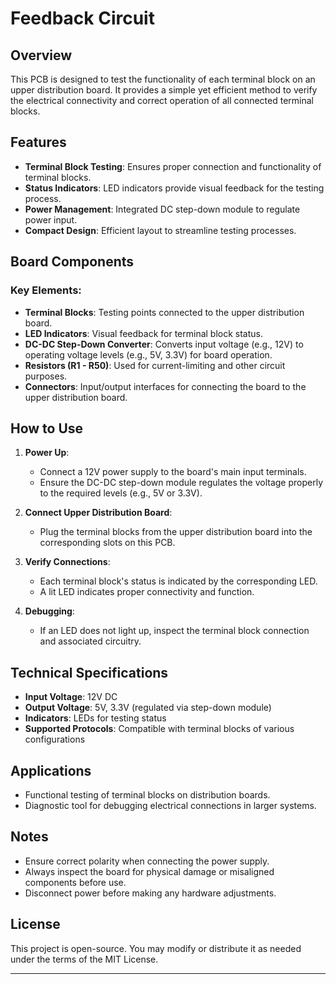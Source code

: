 # Feedback Circuit

## Overview
This PCB is designed to test the functionality of each terminal block on an upper distribution board. It provides a simple yet efficient method to verify the electrical connectivity and correct operation of all connected terminal blocks.

## Features
- **Terminal Block Testing**: Ensures proper connection and functionality of terminal blocks.
- **Status Indicators**: LED indicators provide visual feedback for the testing process.
- **Power Management**: Integrated DC step-down module to regulate power input.
- **Compact Design**: Efficient layout to streamline testing processes.

## Board Components
### Key Elements:
- **Terminal Blocks**: Testing points connected to the upper distribution board.
- **LED Indicators**: Visual feedback for terminal block status.
- **DC-DC Step-Down Converter**: Converts input voltage (e.g., 12V) to operating voltage levels (e.g., 5V, 3.3V) for board operation.
- **Resistors (R1 - R50)**: Used for current-limiting and other circuit purposes.
- **Connectors**: Input/output interfaces for connecting the board to the upper distribution board.

## How to Use
1. **Power Up**:
   - Connect a 12V power supply to the board's main input terminals.
   - Ensure the DC-DC step-down module regulates the voltage properly to the required levels (e.g., 5V or 3.3V).

2. **Connect Upper Distribution Board**:
   - Plug the terminal blocks from the upper distribution board into the corresponding slots on this PCB.

3. **Verify Connections**:
   - Each terminal block's status is indicated by the corresponding LED. 
   - A lit LED indicates proper connectivity and function.

4. **Debugging**:
   - If an LED does not light up, inspect the terminal block connection and associated circuitry.

## Technical Specifications
- **Input Voltage**: 12V DC
- **Output Voltage**: 5V, 3.3V (regulated via step-down module)
- **Indicators**: LEDs for testing status
- **Supported Protocols**: Compatible with terminal blocks of various configurations

## Applications
- Functional testing of terminal blocks on distribution boards.
- Diagnostic tool for debugging electrical connections in larger systems.

## Notes
- Ensure correct polarity when connecting the power supply.
- Always inspect the board for physical damage or misaligned components before use.
- Disconnect power before making any hardware adjustments.

## License
This project is open-source. You may modify or distribute it as needed under the terms of the MIT License.

---
